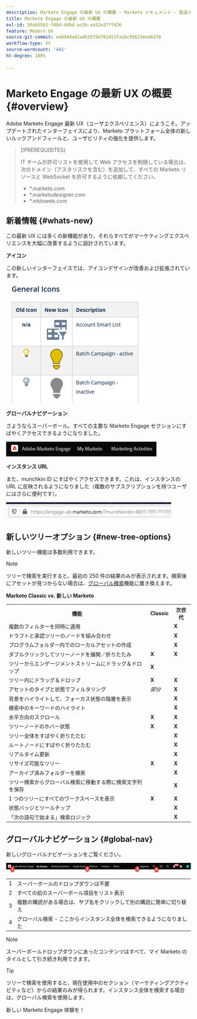 ```yaml
---
description: Marketo Engage の最新 UX の概要 - Marketo ドキュメント - 製品ドキュメント
title: Marketo Engage の最新 UX の概要
exl-id: 50ab55b2-f40d-4dbd-ac3b-aa52e37ff426
feature: Modern UX
source-git-commit: ee6944a02a4535f9d763453fa16c95623eed6378
workflow-type: ht
source-wordcount: '441'
ht-degree: 100%

---
```


# Marketo Engage の最新 UX の概要 {#overview}

Adobe Marketo Engage 最新 UX（ユーザエクスペリエンス）にようこそ。アップデートされたインターフェイスにより、Marketo プラットフォーム全体の新しいルックアンドフィールと、ユーザビリティの強化を提供します。

>[!PREREQUISITES]
>
>IT チームが許可リストを使用して Web アクセスを制限している場合は、次のドメイン（アスタリスクを含む）を追加して、すべての Marketo リソースと WebSocket を許可するように依頼してください。
>
>* *.marketo.com
>* *.marketodesigner.com
>* *.mktoweb.com

## 新着情報 {#whats-new}

この最新 UX には多くの新機能があり、それらすべてがマーケティングエクスペリエンスを大幅に改善するように設計されています。

**アイコン**

この新しいインターフェイスでは、アイコンデザインが改善および拡張されています。

![](assets/overview-2.png)

**グローバルナビゲーション**

さようならスーパーボール。すべての主要な Marketo Engage セクションにすばやくアクセスできるようになりました。

![](assets/overview-5.png)

**インスタンス URL**

また、munchkin ID にすばやくアクセスできます。これは、インスタンスの URL に反映されるようになりました（複数のサブスクリプションを持つユーザにはさらに便利です）。

![](assets/overview-6.png)

## 新しいツリーオプション {#new-tree-options}

新しいツリー機能は多数利用できます。

>[!NOTE]
>
>ツリーで検索を実行すると、最初の 250 件の結果のみが表示されます。検索後にアセットが見つからない場合は、[グローバル検索](/help/marketo/product-docs/marketo-engage-modern-ux/using-the-global-search.md)機能に置き換えます。

**Marketo Classic vs. 新しい Marketo**

<table> 
 <tbody>
  <tr>
   <th>機能</th> 
   <th>Classic</th> 
   <th>次世代</th> 
  </tr>
  <tr>
   <td>複数のフィルターを同時に適用</td> 
   <td></td> 
   <td><strong>X</strong></td>  
  </tr>
  <tr>
   <td>ドラフトと承認ツリーのノードを組み合わせ</td> 
   <td></td> 
   <td><strong>X</strong></td> 
  </tr>
  <tr>
   <td>プログラムフォルダー内でのローカルアセットの作成</td> 
   <td></td> 
   <td><strong>X</strong></td> 
  </tr>
  <tr>
   <td>ダブルクリックしてツリーノードを展開／折りたたみ</td> 
   <td><strong>X</strong></td> 
   <td><strong>X</strong></td>  
  </tr>
  <tr>
   <td>ツリーからエンゲージメントストリームにドラッグ＆ドロップ</td> 
   <td><strong>X</strong></td> 
   <td></td> 
  </tr>
  <tr>
   <td>ツリー内にドラッグ＆ドロップ</td> 
   <td><strong>X</strong></td> 
   <td><strong>X</strong></td> 
  </tr>
  <tr>
   <td>アセットのタイプと状態でフィルタリング</td> 
   <td><i>部分</i></td> 
   <td><strong>X</strong></td>  
  </tr>
  <tr>
   <td>背景をハイライトして、フォーカス状態の階層を表示</td> 
   <td></td> 
   <td><strong>X</strong></td> 
  </tr>
  <tr>
   <td>検索中のキーワードのハイライト</td> 
   <td></td> 
   <td><strong>X</strong></td> 
  </tr>
  <tr>
   <td>水平方向のスクロール</td> 
   <td><strong>X</strong></td> 
   <td><strong>X</strong></td>  
  </tr>
  <tr>
   <td>ツリーノードのホバー状態</td> 
   <td><strong>X</strong></td> 
   <td><strong>X</strong></td> 
  </tr>
  <tr>
   <td>ツリー全体をすばやく折りたたむ</td> 
   <td></td> 
   <td><strong>X</strong></td> 
  </tr>
  <tr>
   <td>ルートノードにすばやく折りたたむ</td> 
   <td></td> 
   <td><strong>X</strong></td>  
  </tr>
  <tr>
   <td>リアルタイム更新</td> 
   <td></td> 
   <td><strong>X</strong></td> 
  </tr>
  <tr>
   <td>リサイズ可能なツリー</td> 
   <td><strong>X</strong></td> 
   <td><strong>X</strong></td> 
  </tr>
  <tr>
   <td>アーカイブ済みフォルダーを検索</td> 
   <td></td> 
   <td><strong>X</strong></td>  
  </tr>
  <tr>
   <td>ツリー検索からグローバル検索に移動する際に検索文字列を保存</td> 
   <td></td> 
   <td><strong>X</strong></td> 
  </tr>
  <tr>
   <td>1 つのツリーにすべてのワークスペースを表示</td> 
   <td><strong>X</strong></td> 
   <td><strong>X</strong></td> 
  </tr>
  <tr>
   <td>状態バッジとツールチップ</td> 
   <td></td> 
   <td><strong>X</strong></td>  
  </tr>
  <tr>
   <td>「次の語句で始まる」検索ロジック</td> 
   <td></td> 
   <td><strong>X</strong></td> 
  </tr>
 </tbody>
</table>

## グローバルナビゲーション {#global-nav}

新しいグローバルナビゲーションをご覧ください。

![](assets/overview-7.png)

<table> 
 <tbody>
  <tr>
   <td>1</td> 
   <td>スーパーボールのドロップダウンは不要</td> 
  </tr>
  <tr>
   <td>2</td> 
   <td>すべての前のスーパーボール項目をリスト表示</td> 
  </tr>
  <tr>
  <tr>
   <td>3</td> 
   <td>複数の購読がある場合は、サブ名をクリックして別の購読に簡単に切り替え</td> 
  </tr>
  <tr>
   <td>4</td> 
   <td>グローバル検索 - ここからインスタンス全体を検索できるようになりました</td> 
  </tr>
 </tbody>
</table>

>[!NOTE]
>
>スーパーボールドロップダウンにあったコンテンツはすべて、マイ Marketo のタイルとして引き続き利用できます。

>[!TIP]
>
>ツリーで検索を使用すると、現在使用中のセクション（マーケティングアクティビティなど）からの結果のみが得られます。インスタンス全体を検索する場合は、グローバル検索を使用します。

新しい Marketo Engage 体験を！
